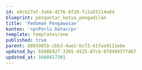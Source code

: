 ```yaml
---
id: e9cb27af-3a60-4276-8f20-fc2a55214e84
blueprint: pengantar_ketua_pengadilan
title: 'Pedoman Pengawasan'
konten: '<p>Perlu Data</p>'
template: templates/one
published: true
parent: 8885905b-cbb3-4ae2-bc73-41faa9111ebe
updated_by: b508b92f-3365-4525-87cb-07d49957fd67
updated_at: 1660417301
---
```

